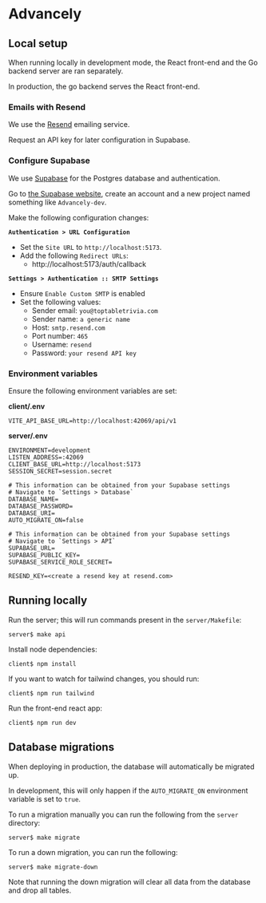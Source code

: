 # Advancely

## Local setup

When running locally in development mode, the React front-end and the Go backend server are ran separately.

In production, the go backend serves the React front-end.

### Emails with Resend

We use the [Resend](https://resend.com/) emailing service.

Request an API key for later configuration in Supabase.

### Configure Supabase

We use [Supabase](https://supabase.com/) for the Postgres database and authentication.

Go to [the Supabase website](https://supabase.com/), create an account and a new project named something like `Advancely-dev`.

Make the following configuration changes:

**`Authentication > URL Configuration`**

- Set the `Site URL` to `http://localhost:5173`.
- Add the following `Redirect URLs`:
  - http://localhost:5173/auth/callback

**`Settings > Authentication :: SMTP Settings`**

- Ensure `Enable Custom SMTP` is enabled
- Set the following values:
  - Sender email: `you@toptabletrivia.com`
  - Sender name: `a generic name`
  - Host: `smtp.resend.com`
  - Port number: `465`
  - Username: `resend`
  - Password: `your resend API key`

### Environment variables

Ensure the following environment variables are set:

**client/.env**

```properties
VITE_API_BASE_URL=http://localhost:42069/api/v1
```

**server/.env**

```properties
ENVIRONMENT=development
LISTEN_ADDRESS=:42069
CLIENT_BASE_URL=http://localhost:5173
SESSION_SECRET=session.secret

# This information can be obtained from your Supabase settings
# Navigate to `Settings > Database`
DATABASE_NAME=
DATABASE_PASSWORD=
DATABASE_URI=
AUTO_MIGRATE_ON=false

# This information can be obtained from your Supabase settings
# Navigate to `Settings > API`
SUPABASE_URL=
SUPABASE_PUBLIC_KEY=
SUPABASE_SERVICE_ROLE_SECRET=

RESEND_KEY=<create a resend key at resend.com>
```

## Running locally

Run the server; this will run commands present in the `server/Makefile`:

```console
server$ make api
```

Install node dependencies:

```console
client$ npm install
```

If you want to watch for tailwind changes, you should run:

```console
client$ npm run tailwind
```

Run the front-end react app:

```console
client$ npm run dev
```

## Database migrations

When deploying in production, the database will automatically be migrated up.

In development, this will only happen if the `AUTO_MIGRATE_ON` environment variable is set to `true`.

To run a migration manually you can run the following from the `server` directory:

```console
server$ make migrate
```

To run a down migration, you can run the following:

```console
server$ make migrate-down
```

Note that running the down migration will clear all data from the database and drop all tables.

